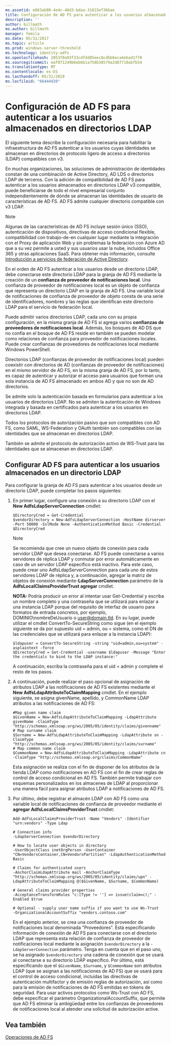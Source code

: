 ```yaml
---
ms.assetid: e863ab80-4e4c-48d3-bdaa-31815ef36bae
title: Configuración de AD FS para autenticar a los usuarios almacenados en directorios LDAP
description: ''
author: billmath
ms.author: billmath
manager: femila
ms.date: 05/31/2017
ms.topic: article
ms.prod: windows-server-threshold
ms.technology: identity-adfs
ms.openlocfilehash: 2053f0a93f33cdfdd85eec8cdbb6eca4ebad1ff0
ms.sourcegitcommit: eaf071249b6eb6b1a758b38579a2d87710abfb54
ms.translationtype: MT
ms.contentlocale: es-ES
ms.lasthandoff: 05/31/2019
ms.locfileid: "66444920"
---
```

# <a name="configure-ad-fs-to-authenticate-users-stored-in-ldap-directories"></a>Configuración de AD FS para autenticar a los usuarios almacenados en directorios LDAP

El siguiente tema describe la configuración necesaria para habilitar la infraestructura de AD FS autenticar a los usuarios cuyas identidades se almacenan en directorios de protocolo ligero de acceso a directorios (LDAP) compatibles con v3.

En muchas organizaciones, las soluciones de administración de identidades constan de una combinación de Active Directory, AD LDS o directorios LDAP de terceros. Con la adición de compatibilidad de AD FS para autenticar a los usuarios almacenados en directorios LDAP v3 compatible, puede beneficiarse de todo el nivel empresarial conjunto independientemente de dónde se almacenan las identidades de usuario de características de AD FS. AD FS admite cualquier directorio compatible con v3 LDAP.

> [!NOTE]
> Algunas de las características de AD FS incluye sesión único (SSO), autenticación de dispositivos, directivas de acceso condicional flexible, compatibilidad con trabajo-de-en cualquier lugar mediante la integración con el Proxy de aplicación Web y sin problemas la federación con Azure AD que a su vez permite a usted y sus usuarios usar la nube, incluidos Office 365 y otras aplicaciones SaaS.  Para obtener más información, consulte [Introducción a servicios de federación de Active Directory](../../ad-fs/AD-FS-2016-Overview.md).

En el orden de AD FS autenticar a los usuarios desde un directorio LDAP, debe conectarse este directorio LDAP para la granja de AD FS mediante la creación de un **confianza de proveedor de notificaciones local**.  Una confianza de proveedor de notificaciones local es un objeto de confianza que representa un directorio LDAP en la granja de AD FS. Una variable local de notificaciones de confianza de proveedor de objeto consta de una serie de identificadores, nombres y las reglas que identifican este directorio LDAP para el servicio de federación local.

Puede admitir varios directorios LDAP, cada uno con su propia configuración, en la misma granja de AD FS si agrega varios **confianzas de proveedores de notificaciones local**. Además, los bosques de AD DS que no confía en el bosque de AD FS reside en también se pueden modelar como relaciones de confianza para proveedor de notificaciones locales. Puede crear confianzas de proveedores de notificaciones local mediante Windows PowerShell.

Directorios LDAP (confianzas de proveedor de notificaciones local) pueden coexistir con directorios de AD (confianzas de proveedor de notificaciones) en el mismo servidor de AD FS, en la misma granja de AD FS, por lo tanto, es capaz de autenticar y autorizar el acceso para usuarios que forman una sola instancia de AD FS almacenado en ambos AD y que no son de AD directorios.

Se admite solo la autenticación basada en formularios para autenticar a los usuarios de directorios LDAP. No se admiten la autenticación de Windows integrada y basada en certificados para autenticar a los usuarios en directorios LDAP.

Todos los protocolos de autorización pasivo que son compatibles con AD FS, como SAML, WS-Federation y OAuth también son compatibles con las identidades que se almacenan en directorios LDAP.

También se admite el protocolo de autorización activo de WS-Trust para las identidades que se almacenan en directorios LDAP.

## <a name="configure-ad-fs-to-authenticate-users-stored-in-an-ldap-directory"></a>Configurar AD FS para autenticar a los usuarios almacenados en un directorio LDAP
Para configurar la granja de AD FS para autenticar a los usuarios desde un directorio LDAP, puede completar los pasos siguientes:

1. En primer lugar, configure una conexión a su directorio LDAP con el **New AdfsLdapServerConnection** cmdlet:

   ```
   $DirectoryCred = Get-Credential
   $vendorDirectory = New-AdfsLdapServerConnection -HostName dirserver -Port 50000 -SslMode None -AuthenticationMethod Basic -Credential $DirectoryCred
   ```

   > [!NOTE]
   > Se recomienda que cree un nuevo objeto de conexión para cada servidor LDAP que desea conectarse. AD FS puede conectarse a varios servidores de réplica LDAP y conmutar por error automáticamente en caso de un servidor LDAP específico está inactivo. Para este caso, puede crear uno AdfsLdapServerConnection para cada uno de estos servidores LDAP de réplica y, a continuación, agregar la matriz de objetos de conexión mediante-**LdapServerConnection** parámetro de la  **AdfsLocalClaimsProviderTrust agregar** cmdlet.

   **NOTA:** Podría producir un error al intentar usar Get-Credential y escriba un nombre completo y una contraseña que se utilizará para enlazar a una instancia LDAP porque del requisito de interfaz de usuario para formatos de entrada concretos, por ejemplo, DOMINIO\nombreDeUsuario o user@domain.tld. En su lugar, puede utilizar el cmdlet ConvertTo-SecureString como sigue (en el ejemplo siguiente se da por supuesto uid = admin, ou = sistema, como el DN de las credenciales que se utilizará para enlazar a la instancia LDAP):

   ```
   $ldapuser = ConvertTo-SecureString -string "uid=admin,ou=system" -asplaintext -force
   $DirectoryCred = Get-Credential -username $ldapuser -Message "Enter the credentials to bind to the LDAP instance:"
   ```

   A continuación, escriba la contraseña para el uid = admin y complete el resto de los pasos.

2. A continuación, puede realizar el paso opcional de asignación de atributos LDAP a las notificaciones de AD FS existentes mediante el **New AdfsLdapAttributeToClaimMapping** cmdlet. En el ejemplo siguiente, se asigna givenName, apellido, y CommonName LDAP atributos a las notificaciones de AD FS:

   ```
   #Map given name claim
   $GivenName = New-AdfsLdapAttributeToClaimMapping -LdapAttribute givenName -ClaimType "http://schemas.xmlsoap.org/ws/2005/05/identity/claims/givenname"
   # Map surname claim
   $Surname = New-AdfsLdapAttributeToClaimMapping -LdapAttribute sn -ClaimType "http://schemas.xmlsoap.org/ws/2005/05/identity/claims/surname"
   # Map common name claim
   $CommonName = New-AdfsLdapAttributeToClaimMapping -LdapAttribute cn -ClaimType "http://schemas.xmlsoap.org/claims/CommonName"
   ```

   Esta asignación se realiza con el fin de disponer de los atributos de la tienda LDAP como notificaciones en AD FS con el fin de crear reglas de control de acceso condicional en AD FS. También permite trabajar con esquemas personalizados en los almacenes de LDAP al proporcionar una manera fácil para asignar atributos LDAP a notificaciones de AD FS.

3. Por último, debe registrar el almacén LDAP con AD FS como una variable local de notificaciones de confianza de proveedor mediante el **agregar AdfsLocalClaimsProviderTrust** cmdlet:

   ```
   Add-AdfsLocalClaimsProviderTrust -Name "Vendors" -Identifier "urn:vendors" -Type Ldap

   # Connection info
   -LdapServerConnection $vendorDirectory 

   # How to locate user objects in directory
   -UserObjectClass inetOrgPerson -UserContainer "CN=VendorsContainer,CN=VendorsPartition" -LdapAuthenticationMethod Basic 

   # Claims for authenticated users
   -AnchorClaimLdapAttribute mail -AnchorClaimType "http://schemas.xmlsoap.org/ws/2005/05/identity/claims/upn" -LdapAttributeToClaimMapping @($GivenName, $Surname, $CommonName) 

   # General claims provider properties
   -AcceptanceTransformRules "c:[Type != ''] => issue(claim=c);" -Enabled $true 

   # Optional - supply user name suffix if you want to use Ws-Trust
   -OrganizationalAccountSuffix "vendors.contoso.com"
   ```

   En el ejemplo anterior, se crea una confianza de proveedor de notificaciones local denominada "Proveedores". Está especificando información de conexión de AD FS para conectarse con el directorio LDAP que representa esta relación de confianza de proveedor de notificaciones local mediante la asignación `$vendorDirectory` a la `-LdapServerConnection` parámetro. Tenga en cuenta que en el paso uno, se ha asignado `$vendorDirectory` una cadena de conexión que se usará al conectarse a su directorio LDAP específico. Por último, está especificando que el `$GivenName`, `$Surname`, y `$CommonName` son atributos LDAP (que se asignan a las notificaciones de AD FS) que se usará para el control de acceso condicional, incluidas las directivas de autenticación multifactor y de emisión reglas de autorización, así como para la emisión de notificaciones de AD FS emitidas en tokens de seguridad. Para usar activos protocolos como Ws-Trust con AD FS, debe especificar el parámetro OrganizationalAccountSuffix, que permite que AD FS eliminar la ambigüedad entre los confianzas de proveedores de notificaciones local al atender una solicitud de autorización active.

## <a name="see-also"></a>Vea también
[Operaciones de AD FS](../../ad-fs/AD-FS-2016-Operations.md)


